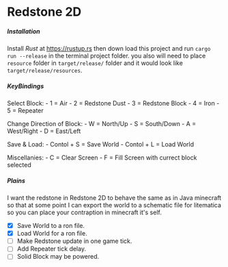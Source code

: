# Redstone 2D

##### Installation

Install *Rust* at https://rustup.rs then down load this project and run `cargo run --release` in the terminal project folder.
you also will need to place `resource` folder in `target/release/` folder and it would look like `target/release/resources`.

##### KeyBindings

Select Block:
    - 1 = Air
    - 2 = Redstone Dust
    - 3 = Redstone Block
    - 4 = Iron
    - 5 = Repeater

Change Direction of Block:
    - W = North/Up
    - S = South/Down
    - A = West/Right
    - D = East/Left

Save & Load:
    - Contol + S = Save World
    - Contol + L = Load World

Miscellanies:
    - C = Clear Screen
    - F = Fill Screen with currect block selected


##### Plains

I want the redstone in Redstone 2D to behave the same as in Java minecraft so that at some point I can export the world
to a schematic file for litematica so you can place your contraption in minecraft it's self.

- [x] Save World to a ron file.
- [x] Load World for a ron file.
- [ ] Make Redstone update in one game tick.
- [ ] Add Repeater tick delay.
- [ ] Solid Block may be powered.
